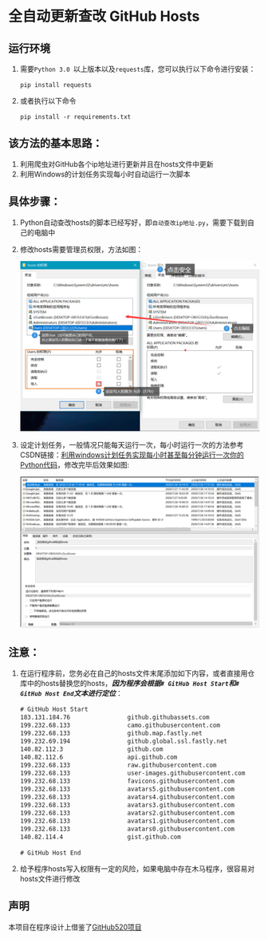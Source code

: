 # 全自动更新查改 GitHub Hosts

## 运行环境
1. 需要```Python 3.0 ```以上版本以及```requests```库，您可以执行以下命令进行安装：
	```
	pip install requests
	```
2. 或者执行以下命令
	```
	pip install -r requirements.txt
	```

## 该方法的基本思路：
1. 利用爬虫对GitHub各个ip地址进行更新并且在hosts文件中更新
2. 利用Windows的计划任务实现每小时自动运行一次脚本

## 具体步骤：
1. Python自动查改hosts的脚本已经写好，即```自动查改ip地址.py```，需要下载到自己的电脑中
2. 修改hosts需要管理员权限，方法如图：

	![](./img/add_permissions.png)

3. 设定计划任务，一般情况只能每天运行一次，每小时运行一次的方法参考CSDN链接：[利用windows计划任务实现每小时甚至每分钟运行一次你的Python代码](https://blog.csdn.net/kangxiaoyanl/article/details/104444534)，修改完毕后效果如图:

	![](./img/Auto_Planning.png)

## 注意：
1. 在运行程序前，您务必在自己的hosts文件末尾添加如下内容，或者直接用仓库中的hosts替换您的hosts，***因为程序会根据```# GitHub Host Start```和```# GitHub Host End```文本进行定位***：
	```
	# GitHub Host Start
	183.131.184.76                github.githubassets.com
	199.232.68.133                camo.githubusercontent.com
	199.232.68.133                github.map.fastly.net
	199.232.69.194                github.global.ssl.fastly.net
	140.82.112.3                  github.com
	140.82.112.6                  api.github.com
	199.232.68.133                raw.githubusercontent.com
	199.232.68.133                user-images.githubusercontent.com
	199.232.68.133                favicons.githubusercontent.com
	199.232.68.133                avatars5.githubusercontent.com
	199.232.68.133                avatars4.githubusercontent.com
	199.232.68.133                avatars3.githubusercontent.com
	199.232.68.133                avatars2.githubusercontent.com
	199.232.68.133                avatars1.githubusercontent.com
	199.232.68.133                avatars0.githubusercontent.com
	140.82.114.4                  gist.github.com
	
	# GitHub Host End
	```
2. 给予程序hosts写入权限有一定的风险，如果电脑中存在木马程序，很容易对hosts文件进行修改

## 声明
本项目在程序设计上借鉴了[GitHub520项目](https://github.com/521xueweihan/GitHub520)

